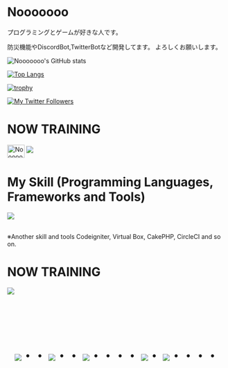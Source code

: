 # Nooooooo

プログラミングとゲームが好きな人です。

防災機能やDiscordBot,TwitterBotなど開発してます。
よろしくお願いします。

![Nooooooo's GitHub stats](https://github-readme-stats.vercel.app/api?username=Nooooooo-0328&show_icons=true&theme=vue-dark)

[![Top Langs](https://github-readme-stats.vercel.app/api/top-langs/?username=Nooooooo-0328&layout=compact&theme=vue-dark)](https://github.com/anuraghazra/github-readme-stats)

[![trophy](https://github-profile-trophy.vercel.app/?username=Nooooooo-0328&theme=discord)](https://github.com/ryo-ma/github-profile-trophy)

[![My Twitter Followers](https://badgen.net/twitter/follow/Nooooooo_0328)](https://twitter.com/Nooooooo_0328)


# NOW TRAINING

<p align="left">
<a href="https://twitter.com/Nooooooo_0328" target="blank"><img align="center" src="https://raw.githubusercontent.com/rahuldkjain/github-profile-readme-generator/master/src/images/icons/Social/twitter.svg" alt="Nooooooo_0328" height="30" width="40" /></a>
<a href="-"><img src="https://img.shields.io/badge/Gmail-d14836?style=flat-square&logo=Gmail&logoColor=white&link=-"/></a>
</p>



# My Skill (Programming Languages, Frameworks and Tools)

<img src="https://skillicons.dev/icons?i=html,css,js,typescript,firebase,react,vue,next,sqlite,mysql,github,vscode,docker,laravel,cakephp,discord,php,gutlab,jquery,aws,vite" /> <br /><br />

  ※Another skill and tools
  Codeigniter, Virtual Box, CakePHP, CircleCI and so on.
  
# NOW TRAINING

<img src="https://skillicons.dev/icons?i=react,next,typescript,mysql,laravel,docker,vscode,github" /> <br /><br />


<!-- --------------------------------- :) ---------------------------------- -->

<br><br><br>

<div align="center">
    <h1>
        <img src="https://user-images.githubusercontent.com/44926913/175852850-3fb6c715-1856-41ff-8c1f-94ce3b03b458.gif">・・
        <img src="https://user-images.githubusercontent.com/44926913/175853109-f8850656-6704-4a8a-bee6-9aca154d929b.gif">・・
        <img src="https://user-images.githubusercontent.com/44926913/175853154-5449d974-975e-44a6-ab84-a86031265e40.gif">・・・・
        <img src="https://user-images.githubusercontent.com/44926913/175853109-f8850656-6704-4a8a-bee6-9aca154d929b.gif">・
        <img src="https://user-images.githubusercontent.com/44926913/175853154-5449d974-975e-44a6-ab84-a86031265e40.gif">・・・・
    </h1>
  </div>
<br><br><br>
